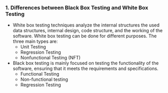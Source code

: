 ### 1. Differences between Black Box Testing and White Box Testing

- White box testing techniques analyze the internal structures the used data structures, internal design, code structure, and the working of the software. White box testing can be done for different purposes. The three main types are:
  - Unit Testing
  - Regression Testing
  - Nonfunctional Testing (NFT)
- Black box testing is mainly focused on testing the functionality of the software, ensuring that it meets the requirements and specifications.
  - Functional Testing
  - Non-functional testing
  - Regression Testing
